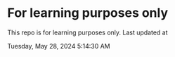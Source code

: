 # For learning purposes only
This repo is for learning purposes only.
Last updated at

Tuesday, May 28, 2024 5:14:30 AM

